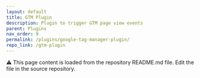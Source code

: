 ```yaml
---
layout: default
title: GTM Plugin
description: Plugin to trigger GTM page view events
parent: Plugins
nav_order: 9
permalink: /plugins/google-tag-manager-plugin/
repo_link: /gtm-plugin
---
```


⚠️ This page content is loaded from the repository README.md file. Edit the file in the source repository. 
